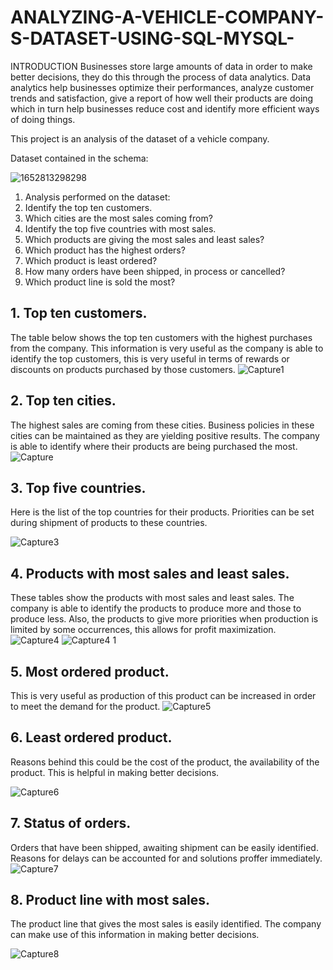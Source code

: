 # ANALYZING-A-VEHICLE-COMPANY-S-DATASET-USING-SQL-MYSQL-

INTRODUCTION
Businesses store large amounts of data in order to make better decisions, they do this through the process of data analytics. Data analytics help businesses optimize their performances, analyze customer trends and satisfaction, give a report of how well their products are doing which in turn help businesses reduce cost and identify more efficient ways of doing things. 

This project is an analysis of the dataset of a vehicle company.

Dataset contained in the schema:

![1652813298298](https://github.com/gauravxxp/ANALYZING-A-VEHICLE-COMPANY-S-DATASET-USING-SQL-MYSQL-/assets/158818339/1a7c8882-9aeb-4fb5-9b15-36e70975bd85)

1. Analysis performed on the dataset:
2. Identify the top ten customers.
3. Which cities are the most sales coming from?
4. Identify the top five countries with most sales.
5. Which products are giving the most sales and least sales?
6. Which product has the highest orders?
7. Which product is least ordered?
8. How many orders have been shipped, in process or cancelled?
9. Which product line is sold the most?



## 1. Top ten customers. 

 The table below shows the top ten customers with the highest purchases from the company. This information is very useful as the company is able to identify the top customers, this is 
 very useful in terms of rewards or discounts on products purchased by those customers.
![Capture1](https://github.com/gauravxxp/ANALYZING-A-VEHICLE-COMPANY-S-DATASET-USING-SQL-MYSQL-/assets/158818339/0b044733-0cbb-40ff-90ae-3fbb9bcb6ffe)

## 2. Top ten cities.

The highest sales are coming from these cities. Business policies in these cities can be maintained as they are yielding positive results. The company is able to identify where their products are being purchased the most.
![Capture](https://github.com/gauravxxp/ANALYZING-A-VEHICLE-COMPANY-S-DATASET-USING-SQL-MYSQL-/assets/158818339/6a298cc7-96c1-41f5-acc3-932b9fd3cc88)

## 3. Top five countries.

Here is the list of the top countries for their products. Priorities can be set during shipment of products to these countries.

![Capture3](https://github.com/gauravxxp/ANALYZING-A-VEHICLE-COMPANY-S-DATASET-USING-SQL-MYSQL-/assets/158818339/7ac5afb9-6d21-4251-91d6-5aed62c93142)

## 4. Products with most sales and least sales.
These tables show the products with most sales and least sales. The company is able to identify the products to produce more and those to produce less. Also, the products to give more priorities when production is limited by some occurrences, this allows for profit maximization.
![Capture4](https://github.com/gauravxxp/ANALYZING-A-VEHICLE-COMPANY-S-DATASET-USING-SQL-MYSQL-/assets/158818339/28c02575-a3ff-4996-bee5-9ebeebd275ed)
![Capture4 1](https://github.com/gauravxxp/ANALYZING-A-VEHICLE-COMPANY-S-DATASET-USING-SQL-MYSQL-/assets/158818339/f821ef99-28e9-4bd0-aab9-35c6e5d74870)

## 5. Most ordered product.

This is very useful as production of this product can be increased in order to meet the demand for the product.
![Capture5](https://github.com/gauravxxp/ANALYZING-A-VEHICLE-COMPANY-S-DATASET-USING-SQL-MYSQL-/assets/158818339/7836dfb1-996d-491b-b19f-62cad00eec1b)

## 6. Least ordered product.

Reasons behind this could be the cost of the product, the availability of the product. This is helpful in making better decisions.

![Capture6](https://github.com/gauravxxp/ANALYZING-A-VEHICLE-COMPANY-S-DATASET-USING-SQL-MYSQL-/assets/158818339/fd40bb61-fbcf-4fc2-b784-6cb167d516a5)

## 7. Status of orders.

Orders that have been shipped, awaiting shipment can be easily identified. Reasons for delays can be accounted for and solutions proffer immediately.
![Capture7](https://github.com/gauravxxp/ANALYZING-A-VEHICLE-COMPANY-S-DATASET-USING-SQL-MYSQL-/assets/158818339/92584b53-e7ce-4a5d-b260-e2187a84e96b)

## 8. Product line with most sales.

The product line that gives the most sales is easily identified. The company can make use of this information in making better decisions.

![Capture8](https://github.com/gauravxxp/ANALYZING-A-VEHICLE-COMPANY-S-DATASET-USING-SQL-MYSQL-/assets/158818339/928e5dc8-2a33-4459-80a2-f2a7da65d0e6)







